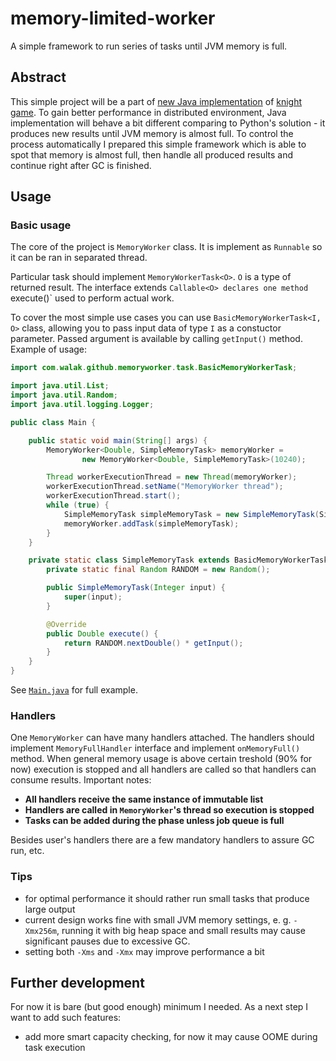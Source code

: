 # memory-limited-worker
A simple framework to run series of tasks until JVM memory is full.

## Abstract
This simple project will be a part of [new Java implementation](https://github.com/walak/knight-java)
of [knight game](https://github.com/walak/knight). To gain better performance in distributed environment,
Java implementation will behave a bit different comparing to Python's solution - it produces new results until
JVM memory is almost full. To control the process automatically I prepared this simple framework which is able
to spot that memory is almost full, then handle all produced results and continue right after GC is finished.

## Usage


### Basic usage
The core of the project is `MemoryWorker` class. It is implement as `Runnable` so it can be ran in
separated thread.

Particular task should implement `MemoryWorkerTask<O>`. `O` is a type of returned result. The interface extends
`Callable<O>
declares one method `execute()` used to perform actual work. 

To cover the most simple use cases you can use `BasicMemoryWorkerTask<I, O>` class,
allowing you to pass input data of type `I` as a constuctor parameter. Passed argument is available by
calling `getInput()` method. Example of usage:
```java
import com.walak.github.memoryworker.task.BasicMemoryWorkerTask;

import java.util.List;
import java.util.Random;
import java.util.logging.Logger;

public class Main {

    public static void main(String[] args) {
        MemoryWorker<Double, SimpleMemoryTask> memoryWorker =
                new MemoryWorker<Double, SimpleMemoryTask>(10240);

        Thread workerExecutionThread = new Thread(memoryWorker);
        workerExecutionThread.setName("MemoryWorker thread");
        workerExecutionThread.start();
        while (true) {
            SimpleMemoryTask simpleMemoryTask = new SimpleMemoryTask(SimpleMemoryTask.RANDOM.nextInt());
            memoryWorker.addTask(simpleMemoryTask);
        }
    }

    private static class SimpleMemoryTask extends BasicMemoryWorkerTask<Integer, Double> {
        private static final Random RANDOM = new Random();

        public SimpleMemoryTask(Integer input) {
            super(input);
        }

        @Override
        public Double execute() {
            return RANDOM.nextDouble() * getInput();
        }
    }
}
```
See [`Main.java`](https://github.com/walak/memory-limited-worker/blob/master/src/test/java/com/github/walak/memoryworker/Example.java) for full example.

### Handlers
One `MemoryWorker` can have many handlers attached. The handlers should implement
`MemoryFullHandler` interface and implement `onMemoryFull()` method.
When general memory usage is above certain treshold (90% for now)
execution is stopped and all handlers are called so that handlers can consume
results.
Important notes:
* **All handlers receive the same instance of immutable list**
* **Handlers are called in `MemoryWorker`'s thread so execution is stopped**
* **Tasks can be added during the phase unless job queue is full**

Besides user's handlers there are a few mandatory handlers to assure GC run, etc.

### Tips

* for optimal performance it should rather run small tasks that produce large output
* current design works fine with small JVM memory settings, e. g. `-Xmx256m`, running it
with big heap space and small results may cause significant pauses due to excessive GC.
* setting both `-Xms` and `-Xmx` may improve performance a bit

## Further development

For now it is bare (but good enough) minimum I needed. As a next step I want to add such features:
* add more smart capacity checking, for now it may cause OOME during task execution
